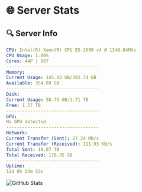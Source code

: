 # 🌐 Server Stats
## 🔍 Server Info
```yaml
CPU: Intel(R) Xeon(R) CPU E5-2699 v4 @ 1348.84MHz
CPU Usage: 1.00%
Cores: 44P | 88T
-----------------------------------
Memory:
Current Usage: 145.43 GB/503.74 GB
Available: 354.89 GB
-----------------------------------
Disk:
Current Usage: 58.75 GB/1.71 TB
Free: 1.57 TB
-----------------------------------
GPU:
No GPU detected
-----------------------------------
Network:
Current Transfer (Sent): 27.24 MB/s
Current Transfer (Received): 111.93 KB/s
Total Sent: 19.07 TB
Total Received: 176.35 GB
-----------------------------------
Uptime:
12d 0h 23m 53s
```
![GitHub Stats](https://img.shields.io/badge/Updated-2025-03-19_21:46:42-blue)